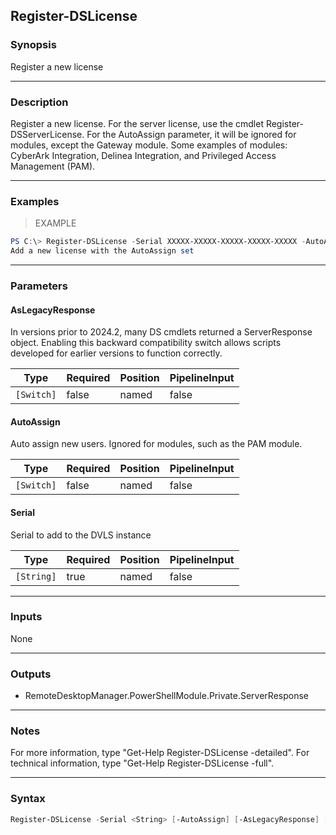 Register-DSLicense
------------------

### Synopsis
Register a new license

---

### Description

Register a new license. For the server license, use the cmdlet Register-DSServerLicense.
For the AutoAssign parameter, it will be ignored for modules, except the Gateway module. Some examples of modules: CyberArk Integration, Delinea Integration, and Privileged Access Management (PAM).

---

### Examples
> EXAMPLE

```PowerShell
PS C:\> Register-DSLicense -Serial XXXXX-XXXXX-XXXXX-XXXXX-XXXXX -AutoAssign
Add a new license with the AutoAssign set
```

---

### Parameters
#### **AsLegacyResponse**
In versions prior to 2024.2, many DS cmdlets returned a ServerResponse object. Enabling this backward compatibility switch allows scripts developed for earlier versions to function correctly.

|Type      |Required|Position|PipelineInput|
|----------|--------|--------|-------------|
|`[Switch]`|false   |named   |false        |

#### **AutoAssign**
Auto assign new users. Ignored for modules, such as the PAM module.

|Type      |Required|Position|PipelineInput|
|----------|--------|--------|-------------|
|`[Switch]`|false   |named   |false        |

#### **Serial**
Serial to add to the DVLS instance

|Type      |Required|Position|PipelineInput|
|----------|--------|--------|-------------|
|`[String]`|true    |named   |false        |

---

### Inputs
None

---

### Outputs
* RemoteDesktopManager.PowerShellModule.Private.ServerResponse

---

### Notes
For more information, type "Get-Help Register-DSLicense -detailed". For technical information, type "Get-Help Register-DSLicense -full".

---

### Syntax
```PowerShell
Register-DSLicense -Serial <String> [-AutoAssign] [-AsLegacyResponse] [<CommonParameters>]
```
